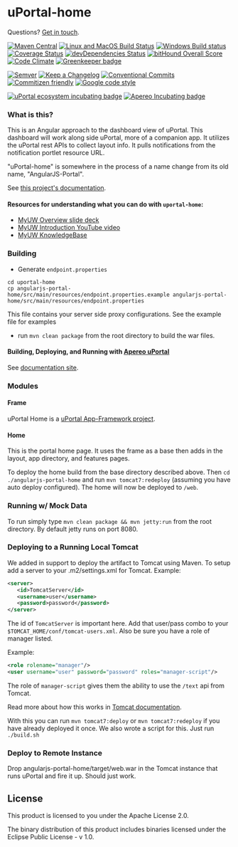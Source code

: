 # uPortal-home

Questions? [Get in touch][uportal-user@].

<!-- current project status -->
[![Maven Central](https://maven-badges.herokuapp.com/maven-central/org.apereo.uportal/uportal-home/badge.svg)](https://maven-badges.herokuapp.com/maven-central/org.apereo.uportal/uportal-home)
[![Linux and MacOS Build Status](https://travis-ci.org/UW-Madison-DoIT/angularjs-portal.svg)](https://travis-ci.org/UW-Madison-DoIT/angularjs-portal)
[![Windows Build status](https://ci.appveyor.com/api/projects/status/y9aopisf2db2fpwe/branch/master?svg=true)](https://ci.appveyor.com/project/ChristianMurphy/angularjs-portal-npp5x/branch/master)
[![Coverage Status](https://coveralls.io/repos/UW-Madison-DoIT/angularjs-portal/badge.svg?branch=master&service=github)](https://coveralls.io/github/UW-Madison-DoIT/angularjs-portal?branch=master)
[![devDependencies Status](https://david-dm.org/UW-Madison-DoIT/angularjs-portal/dev-status.svg)](https://david-dm.org/UW-Madison-DoIT/angularjs-portal?type=dev)
[![bitHound Overall Score](https://www.bithound.io/github/UW-Madison-DoIT/angularjs-portal/badges/score.svg)](https://www.bithound.io/github/UW-Madison-DoIT/angularjs-portal)
[![Code Climate](https://codeclimate.com/github/UW-Madison-DoIT/angularjs-portal/badges/gpa.svg)](https://codeclimate.com/github/UW-Madison-DoIT/angularjs-portal)
[![Greenkeeper badge](https://badges.greenkeeper.io/UW-Madison-DoIT/angularjs-portal.svg)](https://greenkeeper.io/)

<!-- standards used in project -->
[![Semver](http://img.shields.io/SemVer/2.0.0.png)](http://semver.org/spec/v2.0.0.html)
[![Keep a Changelog](https://img.shields.io/badge/Keep%20a%20Changelog-1.0.0-brightgreen.svg)](http://keepachangelog.com/en/1.0.0/)
[![Conventional Commits](https://img.shields.io/badge/Conventional%20Commits-1.0.0-yellow.svg)](https://conventionalcommits.org)
[![Commitizen friendly](https://img.shields.io/badge/commitizen-friendly-brightgreen.svg)](http://commitizen.github.io/cz-cli/)
[![Google code style](https://img.shields.io/badge/code_style-Google-green.svg?style=flat)](https://google.github.io/styleguide/)

<!-- incubation status -->
[![uPortal ecosystem incubating badge](https://img.shields.io/badge/uPortal%20ecosystem-incubating-blue.svg)](http://uw-madison-doit.github.io/angularjs-portal/apereo-incubation.html)
[![Apereo Incubating badge](https://img.shields.io/badge/apereo-incubating-blue.svg?logo=data%3Aimage%2Fpng%3Bbase64%2CiVBORw0KGgoAAAANSUhEUgAAAA4AAAAOCAYAAAAfSC3RAAAABmJLR0QA%2FwD%2FAP%2BgvaeTAAAACXBIWXMAAAsTAAALEwEAmpwYAAAAB3RJTUUH4QUTEi0ybN9p9wAAAiVJREFUKM9lkstLlGEUxn%2Fv%2B31joou0GTFKyswkKrrYdaEQ4cZAy4VQUS2iqH%2BrdUSNYmK0EM3IkjaChnmZKR0dHS0vpN%2FMe97TIqfMDpzN4XkeDg8%2Fw45R1XNAu%2Fe%2BGTgAqLX2KzAQRVGytLR0jN2jqo9FZFRVvfded66KehH5oKr3dpueiMiK915FRBeXcjo9k9K5zLz%2B3Nz8EyAqX51zdwGMqp738NSonlxf36Cn7zX9b4eYX8gSBAE1Bw9wpLaW%2BL5KWluukYjH31tr71vv%2FU0LJ5xzdL3q5dmLJK7gON5wjEQizsTkFMmeXkbHxtHfD14WkbYQaFZVMzk1zfDHERrPnqGz4wZ1tYfJ5%2FPMLOYYW16ltrqKRDyOMcYATXa7PRayixSc4%2FKFRhrqjxKGIWVlZVQkqpg1pYyvR%2BTFF2s5FFprVVXBAAqq%2F7a9uPKd1NomeTX4HXfrvZ8D2F9dTSwWMjwywueJLxQKBdLfZunue0Mqt8qPyMHf0HRorR0ArtbX1Zkrly7yPNnN1EyafZUVZLJZxjNLlHc%2BIlOxly0RyktC770fDIGX3vuOMAxOt19vJQxD%2BgeHmE6liMVKuNPawlZ9DWu2hG8bW1Tuib0LgqCrCMBDEckWAVjKLetMOq2ZhQV1zulGVFAnohv5wrSq3tpNzwMR%2BSQi%2FyEnIl5Ehpxzt4t6s9McRdGpIChpM8Y3ATXbkKdEZDAIgqQxZrKo%2FQUk5F9Xr20TrQAAAABJRU5ErkJggg%3D%3D)](https://www.apereo.org/content/projects-currently-incubation)

### What is this?
This is an Angular approach to the dashboard view of uPortal. This dashboard will work along side uPortal, more of a companion app. It utilizes the uPortal rest APIs to collect layout info. It pulls notifications from the notification portlet resource URL.

"uPortal-home" is somewhere in the process of a name change from its old name, "AngularJS-Portal".

See [this project's documentation][GitHub Pages site].

#### Resources for understanding what you can do with `uportal-home`:

+ [MyUW Overview slide deck][]
+ [MyUW Introduction YouTube video](https://www.youtube.com/watch?v=4kM9pPnH_hA)
+ [MyUW KnowledgeBase](https://kb.wisc.edu/myuw/)

### Building

+ Generate `endpoint.properties`
```shell
cd uportal-home
cp angularjs-portal-home/src/main/resources/endpoint.properties.example angularjs-portal-home/src/main/resources/endpoint.properties
```
This file contains your server side proxy configurations. See the example file for examples
+ run `mvn clean package` from the root directory to build the war files.

#### Building, Deploying, and Running with [Apereo uPortal](https://github.com/Jasig/uPortal)

See [documentation site][GitHub Pages site].

### Modules

#### Frame
uPortal Home is a [uPortal App-Framework project](https://github.com/uPortal-Project/uportal-app-framework).

#### Home
This is the portal home page. It uses the frame as a base then adds in the layout, app directory, and features pages.

To deploy the home build from the base directory described above. Then `cd ./angularjs-portal-home` and run `mvn tomcat7:redeploy` (assuming you have auto deploy configured).  The home will now be deployed to `/web`.

### Running w/ Mock Data
To run simply type `mvn clean package && mvn jetty:run` from the root directory. By default jetty runs on port 8080.

### Deploying to a Running Local Tomcat
We added in support to deploy the artifact to Tomcat using Maven. To setup add a server to your .m2/settings.xml for Tomcat. Example:
```xml
<server>
   <id>TomcatServer</id>
   <username>user</username>
   <password>password</password>
</server>

```
The id of `TomcatServer` is important here. Add that user/pass combo to your `$TOMCAT_HOME/conf/tomcat-users.xml`. Also be sure you have a role of manager listed.

Example:
```xml
<role rolename="manager"/>
<user username="user" password="password" roles="manager-script"/>

```
The role of `manager-script` gives them the ability to use the `/text` api from Tomcat.

Read more about how this works in [Tomcat documentation][Tomcat docs re Maven plugin].

With this you can run `mvn tomcat7:deploy` or `mvn tomcat7:redeploy` if you have already deployed it once. We also wrote a script for this. Just run `./build.sh`

### Deploy to Remote Instance

Drop angularjs-portal-home/target/web.war in the Tomcat instance that runs uPortal and fire it up. Should just work.

## License

This product is licensed to you under the Apache License 2.0.

The binary distribution of this product includes binaries licensed under the Eclipse Public License - v 1.0.


[MyUW Overview slide deck]: http://go.wisc.edu/qwg5r1
[Tomcat docs re Maven plugin]: http://tomcat.apache.org/maven-plugin-2.0/tomcat7-maven-plugin/plugin-info.html

[GitHub Pages site]: http://uw-madison-doit.github.io/angularjs-portal/
[uportal-user@]: https://groups.google.com/a/apereo.org/forum/#!forum/uportal-user
